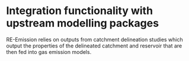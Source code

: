 # Integration functionality with upstream modelling packages

RE-Emission relies on outputs from catchment delineation studies which output the properties of the delineated catchment and reservoir that are then fed into gas emission models. 
